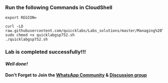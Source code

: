 ### Run the following Commands in CloudShell

```
export REGION=
```
```
curl -LO raw.githubusercontent.com/quiccklabs/Labs_solutions/master/Managing%20Terraform%20State/quicklabgsp752.sh
sudo chmod +x quicklabgsp752.sh
./quicklabgsp752.sh
```
### Lab is completed successfully!!!

#### *Well done!*

#### Don't Forget to Join the [WhatsApp Community](https://chat.whatsapp.com/GHLPuwasldu3scnASF7JTA) & [Discussion group](https://chat.whatsapp.com/HskeXKTwaaw1duApXLAAhk)
